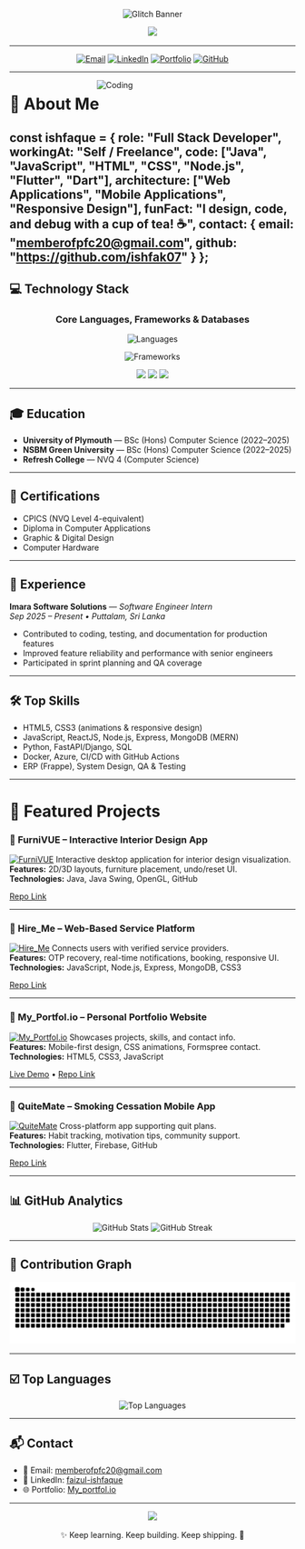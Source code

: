 <!-- Animated Banner -->
<p align="center">
  <img src="https://svg-banners.vercel.app/api?type=glitch&text1=Ishfaque&width=900&height=200" alt="Glitch Banner"/>
</p>

<!-- Typing Tagline -->
<p align="center">
  <img src="https://readme-typing-svg.herokuapp.com?size=20&duration=3000&pause=1000&color=F8F8FF&center=true&vCenter=true&width=700&lines=Software+Engineer+Intern+at+Imara+Software+Solutions;Building+scalable+solutions+with+❤️;MERN+•+ERP+•+Automation+•+Testing+•+Agile;Rumi+Love"/>
</p>

---

<!-- CONTACT / BADGES -->
<p align="center">
  <a href="mailto:memberofpfc20@gmail.com"><img alt="Email" src="https://img.shields.io/badge/Email-D14836?style=for-the-badge&logo=gmail&logoColor=white"></a>
  <a href="https://www.linkedin.com/in/faizul-ishfaque"><img alt="LinkedIn" src="https://img.shields.io/badge/LinkedIn-0077B5?style=for-the-badge&logo=linkedin&logoColor=white"></a>
  <a href="https://ishfak07.github.io/My_portfol.io/"><img alt="Portfolio" src="https://img.shields.io/badge/Portfolio-29a?style=for-the-badge&logo=google-chrome&logoColor=white"></a>
  <a href="https://github.com/ishfak07"><img alt="GitHub" src="https://img.shields.io/badge/GitHub-222?style=for-the-badge&logo=github&logoColor=white"></a>
</p>

---

<img align="right" alt="Coding" width="350" src="https://aster.cloud/wp-content/uploads/2022/11/compiling-code.gif"/>

# 💫 About Me

const ishfaque = {
role: "Full Stack Developer",
workingAt: "Self / Freelance",
code: ["Java", "JavaScript", "HTML", "CSS", "Node.js", "Flutter", "Dart"],
architecture: ["Web Applications", "Mobile Applications", "Responsive Design"],
funFact: "I design, code, and debug with a cup of tea! ☕️",
contact: {
email: "memberofpfc20@gmail.com",
github: "https://github.com/ishfak07"
}
};
---

## 💻 Technology Stack

<h3 align="center">Core Languages, Frameworks & Databases</h3>

<p align="center">
  <img src="https://skillicons.dev/icons?i=java,js,typescript,html,css" height="60" alt="Languages"/>
</p>
<p align="center">
  <img src="https://skillicons.dev/icons?i=nodejs,flutter,dart,react,mongodb" height="60" alt="Frameworks"/>
</p>

<p align="center">
  <img src="https://img.shields.io/badge/Education-🎓-6D28D9?style=for-the-badge"/>
  <img src="https://img.shields.io/badge/Certifications-📜-1E90FF?style=for-the-badge"/>
  <img src="https://img.shields.io/badge/Experience-💼-EC4899?style=for-the-badge"/>
</p>

---

## 🎓 Education

- **University of Plymouth** — BSc (Hons) Computer Science (2022–2025)  
- **NSBM Green University** — BSc (Hons) Computer Science (2022–2025)  
- **Refresh College** — NVQ 4 (Computer Science)

---

## 📜 Certifications

- CPICS (NVQ Level 4-equivalent)  
- Diploma in Computer Applications  
- Graphic & Digital Design  
- Computer Hardware  

---

## 💼 Experience

**Imara Software Solutions** — *Software Engineer Intern*  
*Sep 2025 – Present • Puttalam, Sri Lanka*  
- Contributed to coding, testing, and documentation for production features  
- Improved feature reliability and performance with senior engineers  
- Participated in sprint planning and QA coverage  

---

## 🛠️ Top Skills

- HTML5, CSS3 (animations & responsive design)  
- JavaScript, ReactJS, Node.js, Express, MongoDB (MERN)  
- Python, FastAPI/Django, SQL  
- Docker, Azure, CI/CD with GitHub Actions  
- ERP (Frappe), System Design, QA & Testing  

---

# 🚀 Featured Projects

### 🌟 FurniVUE – Interactive Interior Design App
[![FurniVUE](https://raw.githubusercontent.com/ishfak07/FurniVUE/main/Screenshot%202025-09-25%20114511.png)](https://github.com/ishfak07/FurniVUE)
Interactive desktop application for interior design visualization.  
**Features:** 2D/3D layouts, furniture placement, undo/reset UI.  
**Technologies:** Java, Java Swing, OpenGL, GitHub

[Repo Link](https://github.com/ishfak07/FurniVUE)

---

### 🌟 Hire_Me – Web-Based Service Platform
[![Hire_Me](https://raw.githubusercontent.com/ishfak07/Hire_Me-/main/Screenshot%20194.png)](https://github.com/ishfak07/Hire_Me-)
Connects users with verified service providers.  
**Features:** OTP recovery, real-time notifications, booking, responsive UI.  
**Technologies:** JavaScript, Node.js, Express, MongoDB, CSS3

[Repo Link](https://github.com/ishfak07/Hire_Me-)

---

### 🌟 My_Portfol.io – Personal Portfolio Website
[![My_Portfol.io](https://raw.githubusercontent.com/ishfak07/My_portfol.io/main/Screenshot%202025-09-25%20114350.png)](https://ishfak07.github.io/My_portfol.io/)
Showcases projects, skills, and contact info.  
**Features:** Mobile-first design, CSS animations, Formspree contact.  
**Technologies:** HTML5, CSS3, JavaScript  

[Live Demo](https://ishfak07.github.io/My_portfol.io/) • [Repo Link](https://github.com/ishfak07/My_portfol.io)

---

### 🌟 QuiteMate – Smoking Cessation Mobile App
[![QuiteMate](https://raw.githubusercontent.com/umiloop/QuiteMate/main/Screenshot%20190.png)](https://github.com/umiloop/QuiteMate)
Cross-platform app supporting quit plans.  
**Features:** Habit tracking, motivation tips, community support.  
**Technologies:** Flutter, Firebase, GitHub  

[Repo Link](https://github.com/umiloop/QuiteMate)

---

## 📊 GitHub Analytics

<p align="center">
  <img src="https://github-readme-stats.vercel.app/api?username=ishfak07&show_icons=true&theme=tokyonight&hide_border=true" height="160" alt="GitHub Stats"/>
  <img src="https://streak-stats.demolab.com?user=ishfak07&theme=tokyonight&hide_border=true" height="160" alt="GitHub Streak"/>
</p>

---

## 🐍 Contribution Graph

<p align="center">
  <img src="https://github.com/ishfak07/ishfak07/blob/output/github-snake-dark.svg" alt="Snake animation"/>
</p>

---

## ☑️ Top Languages

<p align="center">
  <img src="https://github-readme-stats.vercel.app/api/top-langs/?username=ishfak07&layout=compact&theme=tokyonight&hide_border=true" height="160" alt="Top Languages"/>
</p>

---

## 📬 Contact

- 📧 Email: [memberofpfc20@gmail.com](mailto:memberofpfc20@gmail.com)  
- 💼 LinkedIn: [faizul-ishfaque](https://www.linkedin.com/in/faizul-ishfaque)  
- 🌐 Portfolio: [My_portfol.io](https://ishfak07.github.io/My_portfol.io/)  

---

<div align="center">
  <img src="https://capsule-render.vercel.app/api?type=waving&color=gradient&customColorList=0,2,2,5,30&height=200&section=footer&text=Thanks%20for%20visiting!&fontSize=40&fontColor=ffffff&animation=twinkling&fontAlignY=70"/>
</div>

<p align="center">✨ Keep learning. Keep building. Keep shipping. 🚀</p>
